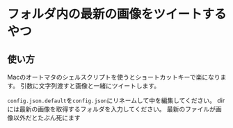 # フォルダ内の最新の画像をツイートするやつ

## 使い方
Macのオートマタのシェルスクリプトを使うとショートカットキーで楽になります。
引数に文字列渡すと画像と一緒にツイートします。


`config.json.default`を`config.json`にリネームして中を編集してください。
dirには最新の画像を取得するフォルダを入力してください。
最新のファイルが画像以外だとたぶん死にます
